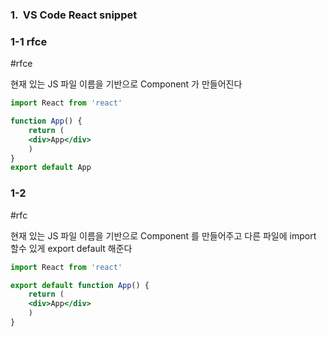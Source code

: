 ### 1.  VS Code React snippet


### 1-1 rfce 
#rfce

현재 있는 JS 파일 이름을 기반으로 Component 가 만들어진다 

```jsx
import React from 'react'

function App() {
	return (
	<div>App</div>
	)
}
export default App
```


### 1-2   
#rfc

현재 있는 JS 파일 이름을 기반으로 Component 를 만들어주고 
다른 파일에 import 할수 있게 export default 해준다 

```jsx 
import React from 'react'

export default function App() {
	return (
	<div>App</div>
	)
}
```